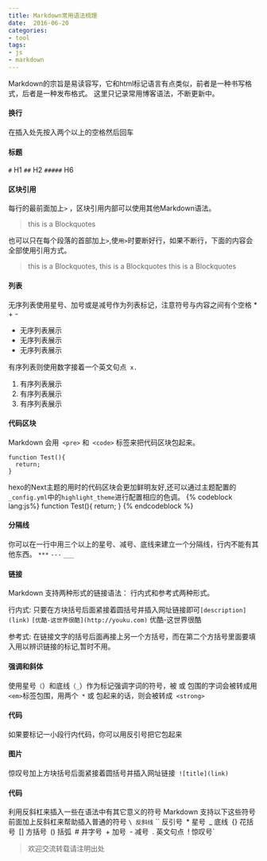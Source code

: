 ```yaml
---
title: Markdown常用语法梳理
date:  2016-06-20
categories: 
- tool
tags: 
- js 
- markdown 
---
```


Markdown的宗旨是易读容写，它和html标记语言有点类似，前者是一种书写格式，后者是一种发布格式。
这里只记录常用博客语法，不断更新中。

#### 换行
在插入处先按入两个以上的空格然后回车

#### 标题
`#` H1
`##` H2
`#####` H6
<!--more-->
#### 区块引用
每行的最前面加上`>` ，区块引用内部可以使用其他Markdown语法。

>this is a Blockquotes

也可以只在每个段落的首部加上`>`,使`用>`时要断好行，如果不断行，下面的内容会全部使用引用方式。

>this is a Blockquotes,
this is a Blockquotes
this is a Blockquotes

#### 列表
无序列表使用星号、加号或是减号作为列表标记，注意符号与内容之间有个空格 * + -

* 无序列表展示
* 无序列表展示
* 无序列表展示

有序列表则使用数字接着一个英文句点` x.`
1. 有序列表展示
2. 有序列表展示
3. 有序列表展示


#### 代码区块
Markdown 会用` <pre>` 和` <code>` 标签来把代码区块包起来。

```
function Test(){
  return;
}
```

hexo的Next主题的用时的代码区块会更加鲜明友好,还可以通过主题配置的`_config.yml`中的`highlight_theme`进行配置相应的色调。
{% codeblock lang:js%}
function Test(){
  return;
}
{% endcodeblock %}

#### 分隔线
你可以在一行中用三个以上的星号、减号、底线来建立一个分隔线，行内不能有其他东西。
`***`
`---`
`___`

#### 链接
Markdown 支持两种形式的链接语法： 行内式和参考式两种形式。

行内式: 只要在方块括号后面紧接着圆括号并插入网址链接即可`[description](link)`
`[优酷-这世界很酷](http://youku.com)` 优酷-这世界很酷

参考式: 在链接文字的括号后面再接上另一个方括号，而在第二个方括号里面要填入用以辨识链接的标记,暂时不用。

#### 强调和斜体
使用星号`（`）和底线`（_`）作为标记强调字词的符号，被 或 包围的字词会被转成用 `<em>`标签包围，用两个` *` 或 包起来的话，则会被转成` <strong>`

#### 代码
如果要标记一小段行内代码，你可以用反引号把它包起来

#### 图片
惊叹号加上方块括号后面紧接着圆括号并插入网址链接` ![title](link)`

#### 代码
利用反斜杠来插入一些在语法中有其它意义的符号
Markdown 支持以下这些符号前面加上反斜杠来帮助插入普通的符号
`\ 反斜线`
`` 反引号`
`* 星号`
`_ 底线`
`{} 花括号`
`[] 方括号`
`() 括弧`
`# 井字号`
`+ 加号`
`- 减号`
`. 英文句点`
`! 惊叹号`
>欢迎交流转载请注明出处
